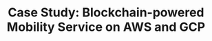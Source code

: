 ---
layout: case-study
title: "Case Study: Blockchain-powered Mobility Service on AWS and GCP"
permalink: /case-studies/blockchain-powered-mobility-service-aws-gcp
description: "Developing and Deploying a High-Availability Blockchain-based Mobility Solution on AWS and GCP."
og_image_url: /assets/img/photos/opengraph/axops-technologies-og-image-v1.jpg
published: false
---